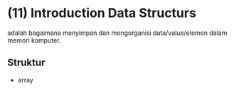 # (11) Introduction Data Structurs #
adalah bagaimana menyimpan dan mengorganisi data/value/elemen dalam memori komputer.

## Struktur ##
- array 
